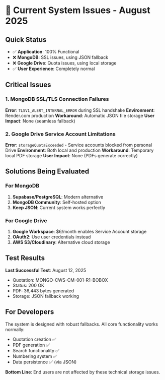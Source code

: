 # 🚨 Current System Issues - August 2025

## Quick Status
- ✅ **Application**: 100% Functional
- ❌ **MongoDB**: SSL issues, using JSON fallback
- ❌ **Google Drive**: Quota issues, using local storage
- ✅ **User Experience**: Completely normal

## Critical Issues

### 1. MongoDB SSL/TLS Connection Failures

**Error**: `TLSV1_ALERT_INTERNAL_ERROR` during SSL handshake
**Environment**: Render.com production
**Workaround**: Automatic JSON file storage
**User Impact**: None (seamless fallback)

### 2. Google Drive Service Account Limitations  

**Error**: `storageQuotaExceeded` - Service accounts blocked from personal Drive
**Environment**: Both local and production
**Workaround**: Temporary local PDF storage
**User Impact**: None (PDFs generate correctly)

## Solutions Being Evaluated

### For MongoDB
1. **Supabase/PostgreSQL**: Modern alternative
2. **MongoDB Community**: Self-hosted option  
3. **Keep JSON**: Current system works perfectly

### For Google Drive
1. **Google Workspace**: $6/month enables Service Account storage
2. **OAuth2**: Use user credentials instead
3. **AWS S3/Cloudinary**: Alternative cloud storage

## Test Results

**Last Successful Test**: August 12, 2025
- Quotation: MONGO-CWS-CM-001-R1-BOBOX
- Status: 200 OK
- PDF: 36,443 bytes generated
- Storage: JSON fallback working

## For Developers

The system is designed with robust fallbacks. All core functionality works normally:
- Quotation creation ✅  
- PDF generation ✅
- Search functionality ✅
- Numbering system ✅
- Data persistence ✅ (via JSON)

**Bottom Line**: End users are not affected by these technical storage issues.